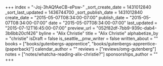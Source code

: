 +++
index = "-Joj-3hAQfAeCB-ePsw-"
_sort_create_date = 1431012840
_sort_last_updated = 1436744700
_sort_publish_date = 1431012840
create_date = "2015-05-07T08:34:00-07:00"
publish_date = "2015-05-07T08:34:00-07:00"
date = "2015-05-07T08:34:00-07:00"
last_updated = "2015-07-12T16:45:00-07:00"
preview_url = "052f82df-7bb9-939c-dab4-3b6bb20cf426"
byline = "Alix Christie"
title = "Alix Christie"
alphabetize_by = "christie"
isDraft = false
is_seattle__pnw_writer = false
written_about = ""
books = ["books/gutenbergs-apprentice", "books/gutenbergs-apprentice-(paperback)"]
calendar_author = ""
reviews = ["reviews/omg-gutenberg"]
notes = ["notes/whatcha-reading-alix-christie?"]
sponsorships_author = ""
+++
